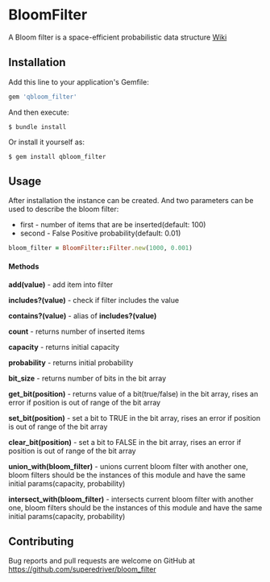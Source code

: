 # BloomFilter

A Bloom filter is a space-efficient probabilistic data structure
[Wiki](https://en.wikipedia.org/wiki/Bloom_filter)
## Installation

Add this line to your application's Gemfile:

```ruby
gem 'qbloom_filter'
```

And then execute:

    $ bundle install

Or install it yourself as:

    $ gem install qbloom_filter

## Usage

After installation the instance can be created. 
And two parameters can be used to describe the bloom filter: 

* first - number of items that are be inserted(default: 100)
* second - False Positive probability(default: 0.01)

```ruby
bloom_filter = BloomFilter::Filter.new(1000, 0.001)
```

#### Methods
__add(value)__ - add item into filter

__includes?(value)__ - check if filter includes the value

__contains?(value)__ - alias of __includes?(value)__

__count__ - returns number of inserted items

__capacity__ - returns initial capacity

__probability__ - returns initial probability

__bit_size__ - returns number of bits in the bit array

__get_bit(position)__ - returns value of a bit(true/false) in the bit array, rises an error if position is out of range of the bit array

__set_bit(position)__ - set a bit to TRUE in the bit array, rises an error if position is out of range of the bit array

__clear_bit(position)__ - set a bit to FALSE in the bit array, rises an error if position is out of range of the bit array

__union_with(bloom_filter)__ - unions current bloom filter with another one, bloom filters should be the instances of this module and have the same initial params(capacity, probability)

__intersect_with(bloom_filter)__ - intersects current bloom filter with another one, bloom filters should be the instances of this module and have the same initial params(capacity, probability)

## Contributing

Bug reports and pull requests are welcome on GitHub at https://github.com/superedriver/bloom_filter

